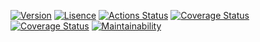 [![Version](https://img.shields.io/packagist/v/projek-xyz/container?style=flat-square)](https://packagist.org/packages/projek-xyz/container)
[![Lisence](https://img.shields.io/packagist/l/projek-xyz/container?style=flat-square)](https://github.com/projek-xyz/slim-plates/blob/master/LICENSE.md)
[![Actions Status](https://img.shields.io/github/workflow/status/projek-xyz/container/Tests/master?style=flat-square)](https://github.com/projek-xyz/container/actions)
[![Coverage Status](https://img.shields.io/coveralls/github/projek-xyz/container/master?style=flat-square&logo=coveralls)](https://coveralls.io/github/projek-xyz/container)
[![Coverage Status](https://img.shields.io/codeclimate/coverage/projek-xyz/container?style=flat-square&logo=code-climate)](https://codeclimate.com/github/projek-xyz/container)
[![Maintainability](https://img.shields.io/codeclimate/coverage-letter/projek-xyz/container?style=flat-square)](https://codeclimate.com/github/projek-xyz/container/maintainability)
